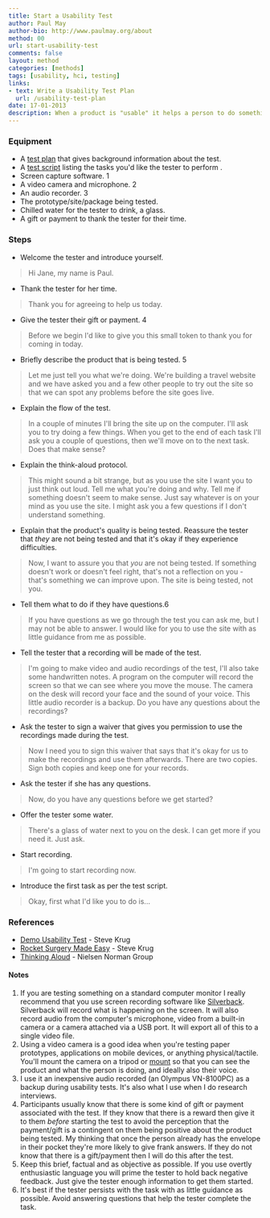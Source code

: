 ```yaml
---
title: Start a Usability Test
author: Paul May
author-bio: http://www.paulmay.org/about
method: 00
url: start-usability-test
comments: false
layout: method
categories: [methods]
tags: [usability, hci, testing]
links:
- text: Write a Usability Test Plan
  url: /usability-test-plan
date: 17-01-2013
description: When a product is "usable" it helps a person to do something with as little fuss or frustration as possible. One way to check that a product is usable is to observe a person as they use the product while describing what they're doing and why - thinking aloud. After the test you can then make changes to your product to iron out anything that caused problems for the tester. This is a usability test. In this method I describe the steps that I go through to get a usability test off to a good start.
---
```

### Equipment
* A <a href="/test-plan">test plan</a> that gives background information about the test.
* A <a href="/test-script">test script</a> listing the tasks you'd like the tester to perform	.
* Screen capture software. <span class="super">1</span>
* A video camera and microphone. <span class="super">2</span>
* An audio recorder. <span class="super">3</span>
* The prototype/site/package being tested.
* Chilled water for the tester to drink, a glass.
* A gift or payment to thank the tester for their time.

### Steps
* Welcome the tester and introduce yourself.
>Hi Jane, my name is Paul.
* Thank the tester for her time.
>Thank you for agreeing to help us today. 
* Give the tester their gift or payment. <span class="super">4</span>
>Before we begin I'd like to give you this small token to thank you for coming in today. 
* Briefly describe the product that is being tested. <span class="super">5</span>
>Let me just tell you what we're doing. We're building a travel website and we have asked you and a few other people to try out the site so that we can spot any problems before the site goes live.
* Explain the flow of the test.
>In a couple of minutes I'll bring the site up on the computer. I'll ask you to try doing a few things. When you get to the end of each task I'll ask you a couple of questions, then we'll move on to the next task. Does that make sense?
* Explain the think-aloud protocol.
>This might sound a bit strange, but as you use the site I want you to just think out loud. Tell me what you're doing and why. Tell me if something doesn't seem to make sense. Just say whatever is on your mind as you use the site. I might ask you a few questions if I don't understand something. 
* Explain that the product's quality is being tested. Reassure the tester that *they* are not being tested and that it's okay if they experience difficulties. 
>Now, I want to assure you that *you* are not being tested. If something doesn't work or doesn't feel right, that's not a reflection on you - that's something we can improve upon. The site is being tested, not you.
* Tell them what to do if they have questions.<span class="super">6</span>
>If you have questions as we go through the test you can ask me, but I may not be able to answer. I would like for you to use the site with as little guidance from me as possible.
* Tell the tester that a recording will be made of the test.
>I'm going to make video and audio recordings of the test, I'll also take some handwritten notes. A program on the computer will record the screen so that we can see where you move the mouse. The camera on the desk will record your face and the sound of your voice. This little audio recorder is a backup. Do you have any questions about the recordings?
* Ask the tester to sign a waiver that gives you permission to use the recordings made during the test.  
>Now I need you to sign this waiver that says that it's okay for us to make the recordings and use them afterwards. There are two copies. Sign both copies and keep one for your records.
* Ask the tester if she has any questions.
>Now, do you have any questions before we get started?
* Offer the tester some water.
>There's a glass of water next to you on the desk. I can get more if you need it. Just ask.
* Start recording.
>I'm going to start recording now.
* Introduce the first task as per the test script.
>Okay, first what I'd like you to do is...

### References
* [Demo Usability Test](http://www.youtube.com/watch?v=QckIzHC99Xc) - Steve Krug
* [Rocket Surgery Made Easy](http://www.sensible.com/rsme.html) - Steve Krug
* [Thinking Aloud](http://www.nngroup.com/articles/thinking-aloud-the-1-usability-tool/) - Nielsen Norman Group

#### Notes
1. If you are testing something on a standard computer monitor I really recommend that you use screen recording software like <a href="http://silverbackapp.com">Silverback</a>. Silverback will record what is happening on the screen. It will also record audio from the computer's microphone, video from a built-in camera or a camera attached via a USB port. It will export all of this to a single video file. 
2. Using a video camera is a good idea when you're testing paper prototypes, applications on mobile devices, or anything physical/tactile. You'll mount the camera on a tripod or <a href="http://www.mrtappy.com/">mount</a> so that you can see the product and what the person is doing, and ideally also their voice. 
3. I use it an inexpensive audio recorded (an Olympus VN-8100PC) as a backup during usability tests. It's also what I use when I do research interviews.
4. Participants usually know that there is some kind of gift or payment associated with the test. If they know that there is a reward then give it to them *before* starting the test to avoid the perception that the payment/gift is a contingent on them being positive about the product being tested. My thinking that once the person already has the envelope in their pocket they're more likely to give frank answers. If they do not know that there is a gift/payment then I will do this after the test.
5. Keep this brief, factual and as objective as possible. If you use overtly enthusiastic language you will prime the tester to hold back negative feedback. Just give the tester enough information to get them started.
6. It's best if the tester persists with the task with as little guidance as possible. Avoid answering questions that help the tester complete the task. 
